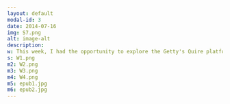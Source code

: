 ```yaml
---
layout: default
modal-id: 3
date: 2014-07-16
img: S7.png
alt: image-alt
description: 
w: This week, I had the opportunity to explore the Getty's Quire platform and utilize its features to publish my own publication in various formats. My goal was to delve into the capabilities of the platform and understand what it has to offer. Although the Getty's Quire platform presented some complexities, I persisted in my efforts to create a PDF version, convert my publication into a downloadable e-book, and publish my content online. Despite encountering challenges along the way, such as navigating through the platform's intricate features and tools, I remained determined to achieve my publishing goals. Moreover, I discovered that Getty's Quire platform has been trusted by real-life museums for their exhibition catalogues, further highlighting its credibility and potential. The fact that renowned museums have chosen this platform for their catalogues is a testament to its reliability and effectiveness in the field of museum publications. Here is an example https://www.getty.edu/publications/cultural-heritage-mass-atrocities/ . Moving forward, I am want to dedicate more time and effort to further explore the Getty's Quire platform in the upcoming weeks.
s: W1.png
m2: W2.png
m3: W3.png
m4: W4.png
m5: epub1.jpg
m6: epub2.jpg
---
```



